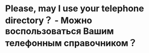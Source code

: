 # Please, may I use your telephone directory？ - Можно воспользоваться Вашим телефонным справочником？
